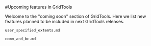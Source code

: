 #Upcoming features in GridTools

Welcome to the "coming soon" section of GridTools. Here we list new features planned to be included in next GridTools releases.

```include
user_specified_extents.md
```

```include
comm_and_bc.md
```
